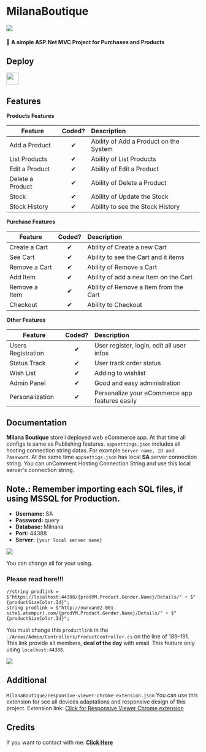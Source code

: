 # MilanaBoutique
![](https://i.ibb.co/YdjHrMX/84b5a87f-3d5d-41f0-bc36-99fa5ff85883logo.png)
#### :handbag: A simple ASP.Net MVC Project for Purchases and Products

## Deploy

<a href="https://smarterasp.net/"><img src="https://www.smarterasp.net/images/logo1.png" height="32"></a>

## Features

<b>Products Features</b>

| Feature  |  Coded?       | Description  |
|----------|:-------------:|:-------------|
| Add a Product | &#10004; | Ability of Add a Product on the System |
| List Products | &#10004; | Ability of List Products |
| Edit a Product | &#10004; | Ability of Edit a Product |
| Delete a Product | &#10004; | Ability of Delete a Product |
| Stock | &#10004; | Ability of Update the Stock |
| Stock History | &#10004; | Ability to see the Stock History |

<b>Purchase Features</b>

| Feature  |  Coded?       | Description  |
|----------|:-------------:|:-------------|
| Create a Cart | &#10004; | Ability of Create a new Cart |
| See Cart | &#10004; | Ability to see the Cart and it items |
| Remove a Cart | &#10004; | Ability of Remove a Cart |
| Add Item | &#10004; | Ability of add a new Item on the Cart |
| Remove a Item | &#10004; | Ability of Remove a Item from the Cart |
| Checkout | &#10004; | Ability to Checkout |


<b>Other Features</b>

| Feature  |  Coded?       | Description  |
|----------|:-------------:|:-------------|
| Users Registration | &#10004; | User register, login, edit all user infos |
| Status Track | &#10004; | User track order status |
| Wish List | &#10004; | Adding to wishlist |
| Admin Panel | &#10004; | Good and easy administration |
| Personalization | &#10004; | Personalize your eCommerce app features easily|

## Documentation

**Milana Boutique** store i deployed web eCommerce app. At that time all configs is same as Publishing features. ``appsettings.json`` includes all hosting connection string datas. For example ``Server name, ID and Password``. At the same time ``appsettigs.json`` has local **SA** server connection string. You can unComment Hosting Connection String and use this local server's connection string.

## Note.: Remember importing each SQL files, if using MSSQL for Production.

* **Username:** SA
* **Password:** query
* **Database:** Milnana
* **Port:** 44388
* **Server:** ``{your local server name}``

![](https://user-images.githubusercontent.com/90649844/217049546-433ffde2-7c90-4ec0-9814-8f07ac6f057d.png)

You can change all for your using.

### **Please read here!!!** 

```
//string prodlink = $"https://localhost:44388/{prodVM.Product.Gender.Name}/Details/" + $"{productSizeColor.Id}";
string prodlink = $"http://nurxan02-001-site1.atempurl.com/{prodVM.Product.Gender.Name}/Details/" + $"{productSizeColor.Id}";
```
You must change this ``productlink`` in the ``./Areas/Admin/Controllers/ProductController.cs`` on the line of 189-191. 
This link provide all members, **deal of the day** with email. This feature only using `` localhost:44388 ``.

![](https://user-images.githubusercontent.com/90649844/217045572-1f045301-07f3-4401-854e-2d425f1955bd.png)

## Additional 
`` MilanaBoutique/responsive-viewer-chrome-extension.json `` You can use this extension for see all devices adaptations and responsive design of this project. 
Extension link: <a href="https://chrome.google.com/webstore/detail/responsive-viewer/inmopeiepgfljkpkidclfgbgbmfcennb">Click for Responsive Viewer Chrome extension</a>

## Credits

If you want to contact with me: [**Click Here**](https://bio.link/nurxanmasimzade/)
